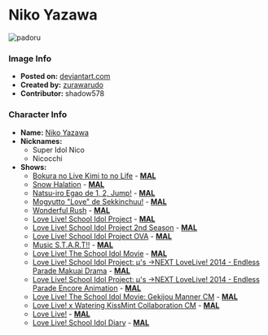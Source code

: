 # Niko Yazawa

![padoru](https://raw.githubusercontent.com/shadow578/Padoru-Padoru/master/Padoru/love-life-noco-yazawa.png "Niko Yazawa")

### Image Info
* **Posted on:**     [deviantart.com](https://www.deviantart.com/zurawarudo/art/Padoru-Nico-720001936)
* **Created by:**    [zurawarudo](https://github.com/shadow578/Padoru-Padoru/blob/master/table-of-contents/creators/zurawarudo.md)
* **Contributor:**   shadow578

### Character Info
* **Name:**   [Niko Yazawa](https://myanimelist.net/character/46163)
* **Nicknames:**
  * Super Idol Nico
  * Nicocchi
* **Shows:**
  * [Bokura no Live Kimi to no Life](https://github.com/shadow578/Padoru-Padoru/blob/master/table-of-contents/shows/BokuranoLiveKimitonoLife.md) - [__MAL__](https://myanimelist.net/anime/9907/Bokura_no_Live_Kimi_to_no_Life)
  * [Snow Halation](https://github.com/shadow578/Padoru-Padoru/blob/master/table-of-contents/shows/SnowHalation.md) - [__MAL__](https://myanimelist.net/anime/9930/Snow_Halation)
  * [Natsu-iro Egao de 1, 2, Jump!](https://github.com/shadow578/Padoru-Padoru/blob/master/table-of-contents/shows/NatsuiroEgaode12Jump.md) - [__MAL__](https://myanimelist.net/anime/11033/Natsu-iro_Egao_de_1_2_Jump)
  * [Mogyutto "Love" de Sekkinchuu!](https://github.com/shadow578/Padoru-Padoru/blob/master/table-of-contents/shows/MogyuttoLovedeSekkinchuu.md) - [__MAL__](https://myanimelist.net/anime/12637/Mogyutto_Love_de_Sekkinchuu)
  * [Wonderful Rush](https://github.com/shadow578/Padoru-Padoru/blob/master/table-of-contents/shows/WonderfulRush.md) - [__MAL__](https://myanimelist.net/anime/14951/Wonderful_Rush)
  * [Love Live! School Idol Project](https://github.com/shadow578/Padoru-Padoru/blob/master/table-of-contents/shows/LoveLiveSchoolIdolProject.md) - [__MAL__](https://myanimelist.net/anime/15051/Love_Live_School_Idol_Project)
  * [Love Live! School Idol Project 2nd Season](https://github.com/shadow578/Padoru-Padoru/blob/master/table-of-contents/shows/LoveLiveSchoolIdolProject2ndSeason.md) - [__MAL__](https://myanimelist.net/anime/19111/Love_Live_School_Idol_Project_2nd_Season)
  * [Love Live! School Idol Project OVA](https://github.com/shadow578/Padoru-Padoru/blob/master/table-of-contents/shows/LoveLiveSchoolIdolProjectOVA.md) - [__MAL__](https://myanimelist.net/anime/20745/Love_Live_School_Idol_Project_OVA)
  * [Music S.T.A.R.T!!](https://github.com/shadow578/Padoru-Padoru/blob/master/table-of-contents/shows/MusicSTART.md) - [__MAL__](https://myanimelist.net/anime/20877/Music_START)
  * [Love Live! The School Idol Movie](https://github.com/shadow578/Padoru-Padoru/blob/master/table-of-contents/shows/LoveLiveTheSchoolIdolMovie.md) - [__MAL__](https://myanimelist.net/anime/24997/Love_Live_The_School_Idol_Movie)
  * [Love Live! School Idol Project: μ's →NEXT LoveLive! 2014 - Endless Parade Makuai Drama](https://github.com/shadow578/Padoru-Padoru/blob/master/table-of-contents/shows/LoveLiveSchoolIdolProjectμsNEXTLoveLive2014EndlessParadeMakuaiDrama.md) - [__MAL__](https://myanimelist.net/anime/25897/Love_Live_School_Idol_Project__μs_→NEXT_LoveLive_2014_-_Endless_Parade_Makuai_Drama)
  * [Love Live! School Idol Project: μ's →NEXT LoveLive! 2014 - Endless Parade Encore Animation](https://github.com/shadow578/Padoru-Padoru/blob/master/table-of-contents/shows/LoveLiveSchoolIdolProjectμsNEXTLoveLive2014EndlessParadeEncoreAnimation.md) - [__MAL__](https://myanimelist.net/anime/30896/Love_Live_School_Idol_Project__μs_→NEXT_LoveLive_2014_-_Endless_Parade_Encore_Animation)
  * [Love Live! The School Idol Movie: Gekijou Manner CM](https://github.com/shadow578/Padoru-Padoru/blob/master/table-of-contents/shows/LoveLiveTheSchoolIdolMovieGekijouMannerCM.md) - [__MAL__](https://myanimelist.net/anime/32476/Love_Live_The_School_Idol_Movie__Gekijou_Manner_CM)
  * [Love Live! x Watering KissMint Collaboration CM](https://github.com/shadow578/Padoru-Padoru/blob/master/table-of-contents/shows/LoveLivexWateringKissMintCollaborationCM.md) - [__MAL__](https://myanimelist.net/anime/32730/Love_Live_x_Watering_KissMint_Collaboration_CM)
  * [Love Live!](https://github.com/shadow578/Padoru-Padoru/blob/master/table-of-contents/shows/LoveLive.md) - [__MAL__](https://myanimelist.net/manga/48251/Love_Live)
  * [Love Live! School Idol Diary](https://github.com/shadow578/Padoru-Padoru/blob/master/table-of-contents/shows/LoveLiveSchoolIdolDiary.md) - [__MAL__](https://myanimelist.net/manga/60703/Love_Live_School_Idol_Diary)


